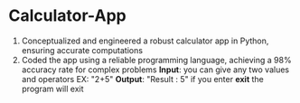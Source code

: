 # Calculator-App
1) Conceptualized and engineered a robust calculator app in Python, ensuring accurate computations
2)  Coded the app using a reliable programming language, achieving a 98% accuracy rate for complex problems
**Input**:  you can give any two values and operators  EX: "2+5"
**Output**: "Result : 5"
if you enter **exit** the program will exit 
